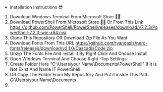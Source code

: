 * installation instructions 😎

1. Download Windows Terminal From Microsoft Store 🏪🏪
2. Download PowerShell From Microsoft Store 🏪🏪 Or From This Link https://github.com/PowerShell/PowerShell/releases/download/v7.2.3/PowerShell-7.2.3-win-x64.msi
3. Clone This Repository OR Download Zip File As You Want
4. Download Fonts From This URL  https://github.com/ryanoasis/nerd-fonts/releases/download/v2.1.0/CascadiaCode.zip
5. Unzip The Fonts File And install  it By Right Click And Choose Install 
6. Open Windows Terminal And Choose  Right -Top Settings 
7. Create Folder Here "C:\Users\your Name\Documents\PowerShell" If it is Not Exist And Name IT PowerShell.
8. OR Copy The Folder From My Repository And Put it inside This Path C:\Users\your Name\Documents
9. 
